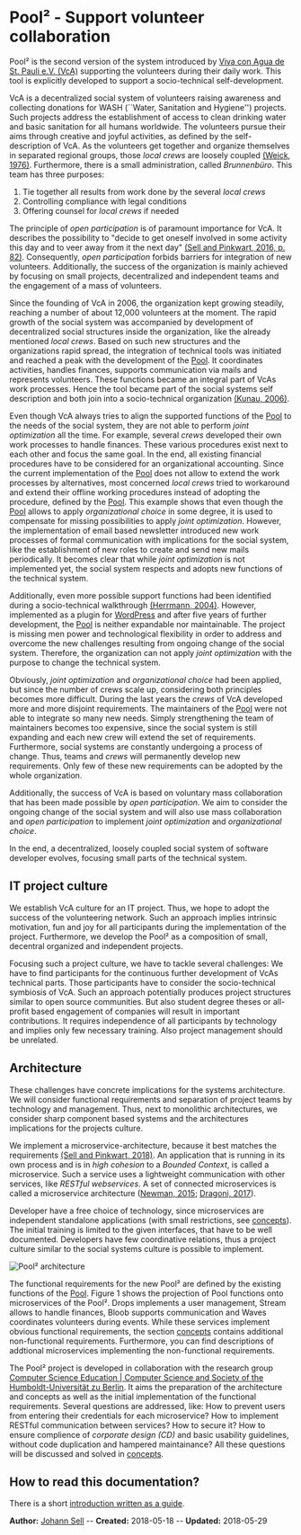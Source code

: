 # Pool² - Support volunteer collaboration
Pool² is the second version of the system introduced by [Viva con Agua de St. Pauli e.V. (VcA)](https://www.vivaconagua.org/home) supporting the 
volunteers during their daily work. This tool is explicitly developed to support a socio-technical self-development.

VcA is a decentralized social system of volunteers raising awareness and collecting donations for 
WASH (``Water, Sanitation and Hygiene'') projects. Such projects address the establishment of 
access to clean drinking water and basic sanitation for all humans worldwide. 
The volunteers pursue their aims through creative and joyful activities, as defined by the self-description of VcA. 
As the volunteers get together and organize themselves in separated regional groups, those _local crews_ 
are loosely coupled [(Weick, 1976)][weick1976educational]. 
Furthermore, there is a small administration, called _Brunnenbüro_. This team has three purposes: 
1. Tie together all results from work done by the several _local crews_ 
2. Controlling compliance with legal conditions
3. Offering counsel for _local crews_ if needed

The principle of _open participation_ is of paramount importance for VcA. It describes the possibility to 
"decide to get oneself involved in some activity this day and to veer away from it the next day" 
[(Sell and Pinkwart, 2016, p. 82)][sell2016rambla]. Consequently, _open participation_ forbids barriers for integration 
of new volunteers. Additionally, the success of the organization is mainly achieved by focusing on small projects, 
decentralized and independent teams and the engagement of a mass of volunteers.

Since the founding of VcA in 2006, the organization kept growing steadily, reaching a number of about 12,000 volunteers 
at the moment. The rapid growth of the social system was accompanied by development of decentralized social structures 
inside the organization, like the already mentioned _local crews_. Based on such new structures and the organizations 
rapid spread, the integration of technical tools was initiated and reached a peak with the development of the 
[Pool](https://pool.vivaconagua.org/). It coordinates activities, handles finances, supports communication via mails and 
represents volunteers. These functions became an integral part of VcAs work processes. 
Hence the tool became part of the social systems self description and both join into a socio-technical organization 
[(Kunau, 2006)][kunau2006facilitating].

Even though VcA always tries to align the supported functions of the [Pool](https://pool.vivaconagua.org/) to the needs 
of the social system, they are not able to perform _joint optimization_ all the time. 
For example, several _crews_ developed their own work processes to handle finances. These various procedures exist next to 
each other and focus the same goal. In the end, all existing financial procedures have to be considered for an 
organizational accounting. 
Since the current implementation of the [Pool](https://pool.vivaconagua.org/) does not allow to extend the work processes 
by alternatives, most concerned _local crews_ tried to workaround and extend their offline working procedures instead of 
adopting the procedure, defined by the [Pool](https://pool.vivaconagua.org/). This example shows that even though the 
[Pool](https://pool.vivaconagua.org/) allows to apply _organizational choice_ in some degree, it is used to compensate 
for missing possibilities to apply _joint optimization_.
However, the implementation of email based newsletter introduced new work processes of formal communication with 
implications for the social system, like the establishment of new roles to create and send new mails periodically. 
It becomes clear that while _joint optimization_ is not implemented yet, the social system respects and adopts new 
functions of the technical system.

Additionally, even more possible support functions had been identified during a socio-technical walkthrough 
[(Herrmann, 2004)][herrmann2004stwt]. However, implemented as a plugin for [WordPress][wp] and after five years of further 
development, the [Pool](https://pool.vivaconagua.org/) is neither expandable nor maintainable. The project is missing men 
power and technological flexibility in order to address and overcome the new challenges resulting from ongoing change of 
the social system. Therefore, the organization can not apply _joint optimization_ with the purpose to change the 
technical system.

Obviously, _joint optimization_ and _organizational choice_ had been applied, but since the number of crews scale up, 
considering both principles becomes more difficult. 
During the last years the _crews_ of VcA developed more and more disjoint requirements. The maintainers of the 
[Pool](https://pool.vivaconagua.org/) were not able to integrate so many new needs. Simply strengthening the team of 
maintainers becomes too expensive, since the social system is still expanding and each new crew will extend the set of 
requirements. Furthermore, social systems are constantly undergoing a process of change. Thus, teams and _crews_ will 
permanently develop new requirements. Only few of these new requirements can be adopted by the whole organization.

Additionally, the success of VcA is based on voluntary mass collaboration that has been made possible by _open participation_. 
We aim to consider the ongoing change of the social system and will also use mass collaboration and _open participation_ 
to implement _joint optimization_ and _organizational choice_.

In the end, a decentralized, loosely coupled social system of software developer evolves, focusing small parts of the 
technical system.  

## IT project culture
We establish VcA culture for an IT project. Thus, we hope to adopt the success of the volunteering network. Such an approach
implies intrinsic motivation, fun and joy for all participants during the implementation of the project. Furthermore, we
develop the Pool² as a composition of small, decentral organized and independent projects. 

Focusing such a project culture, we have to tackle several challenges: We have to find participants for the continuous 
further development of VcAs technical parts. Those participants have to consider the socio-technical symbiosis of VcA.
Such an approach potentially produces project structures similar to open source communities. But also student degree theses
or all-profit based engagement of companies will result in important contributions.
It requires independence of all participants by technology and implies only few necessary training. Also project management
should be unrelated.

## Architecture
These challenges have concrete implications for the systems architecture. We will consider functional requirements and 
separation of project teams by technology and management. Thus, next to monolithic architectures, we consider sharp 
component based systems and the architectures implications for the projects culture.

We implement a microservice-architecture, because it best matches the requirements 
[(Sell and Pinkwart, 2018)][sell2018microservice]. An application that is running in its own process and is in _high cohesion_
to a _Bounded Context_, is called a microservice. Such a service uses a lightweight communication with other services, 
like _RESTful webservices_. A set of connected microservices is called a microservice architecture 
([Newman, 2015][newman2015building]; [Dragoni, 2017][dragoni2017microservices]).

Developer have a free choice of technology, since microservices are independent standalone applications (with small 
restrictions, see [concepts](/concepts)). The initial training is limited to the given interfaces, that have to be well
documented. Developers have few coordinative relations, thus a project culture similar to the social systems culture is 
possible to implement.

![Pool² architecture](/Pool2_architektur-small.png "Figure 1: Functional requirements resulting from Pool as microservices of
Pool². Drops: User management; Stream: Finances; Bloob: Communication; Waves: Events;")

The functional requirements for the new Pool² are defined by the existing functions of the [Pool](https://pool.vivaconagua.org/).
Figure 1 shows the projection of Pool functions onto microservices of the Pool². Drops implements a user management, 
Stream allows to handle finances, Bloob supports communication and Waves coordinates volunteers during events. While these
services implement obvious functional requirements, the section [concepts](/concepts) contains additional non-functional
requirements. Furthermore, you can find descriptions of addtional microservices implementing the non-functional requirements.  

The Pool² project is developed in collaboration with the research group  
[Computer Science Education | Computer Science and Society of the Humboldt-Universität zu Berlin](https://cses.informatik.hu-berlin.de/). 
It aims the preparation of the architecture and concepts as well as the initial implementation of the functional requirements.
Several questions are addressed, like: How to prevent users from entering their credentials for each microservice? 
How to implement RESTful communication between services? How to secure it?
How to ensure complience of _corporate design (CD)_ and basic usability guidelines, without code duplication and hampered
maintainance? 
All these questions will be discussed and solved in [concepts](/concepts).

## How to read this documentation?
There is a short [introduction written as a guide](/guides/edit-docu/).

**Author:** [Johann Sell](https://cses.informatik.hu-berlin.de/members/johann.sell/) -- 
**Created:** 2018-05-18 --
**Updated:** 2018-05-29

[wp]: https://wordpress.org/ "Version 4.9.2; https://wordpress.org/, visited 2018-02-01"
[weick1976educational]: http://www.jstor.org/stable/2391875?origin=crossref "K. E. Weick, “Educational Organizations as Loosely Coupled Systems,” Adm. Sci. Q., vol. 21, no. 1, pp. 1–19, Mar. 1976."
[sell2016rambla]: https://cses.informatik.hu-berlin.de/pubs/2016/criwg/Rambla_Supporting_Collaborative_Group_Creativity_For_the_Purpose_of_Concept_Generation.pdf "J. Sell and N. Pinkwart, “Rambla: Supporting collaborative group creativity for the purpose of concept generation,” in Proceedings of the 22th International Conference on Collaboration and Technology (CRIWG), 2016, vol. 9848 LNCS, pp. 81–97"
[kunau2006facilitating]: http://hdl.handle.net/2003/22226 "G. Kunau, “Facilitating computer supported cooperative work with socio-technical self-descriptions,” Technische Universität Dortmund, 2006."
[herrmann2004stwt]: http://portal.acm.org/citation.cfm?doid=1011870.1011886 "T. Herrmann, G. Kunau, K.-U. Loser, and N. Menold, “Socio-technical walkthrough: designing technology along work processes,” in Proceedings of the eighth conference on Participatory design Artful integration: Interweaving Media, Materials and Practices - PDC 04, 2004, vol. 1, pp. 132–141."
[sell2018microservice]: https://cses.informatik.hu-berlin.de/de/research/details/vcv/ "J. Sell and N. Pinkwart, “Socio-technical Self-Development Using A Microservice Architecture” Unpublished Work"
[newman2015building]: http://shop.oreilly.com/product/0636920033158.do "S. Newman, Building Microservices, 1st ed. O’Reilly Media, 2015."
[dragoni2017microservices]: https://arxiv.org/abs/1606.04036 "[1] N. Dragoni et al., “Microservices: yesterday, today, and tomorrow.” Cornell University, 2017."